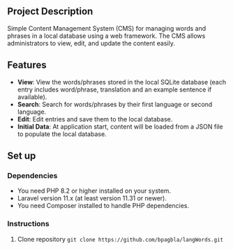 ## Project Description
Simple Content Management System (CMS) for managing words and phrases in a
local database using a web framework. The CMS allows administrators to view, edit,
and update the content easily.

## Features
- **View**: View the words/phrases stored in the local SQLite database (each entry includes word/phrase, translation and an example sentence if available).
- **Search**: Search for words/phrases by their first language or second language.
- **Edit**: Edit entries and save them to the local database.
- **Initial Data**: At application start, content will be loaded from a JSON file to populate the local database. 

## Set up
### Dependencies
- You need PHP 8.2 or higher installed on your system.
- Laravel version 11.x (at least version 11.31 or newer).
- You need Composer installed to handle PHP dependencies.

### Instructions
1. Clone repository
`git clone https://github.com/bpagbla/langWords.git`